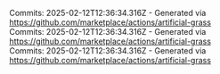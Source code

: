 Commits: 2025-02-12T12:36:34.316Z - Generated via https://github.com/marketplace/actions/artificial-grass
<br>
Commits: 2025-02-12T12:36:34.316Z - Generated via https://github.com/marketplace/actions/artificial-grass
<br>
Commits: 2025-02-12T12:36:34.316Z - Generated via https://github.com/marketplace/actions/artificial-grass
<br>
